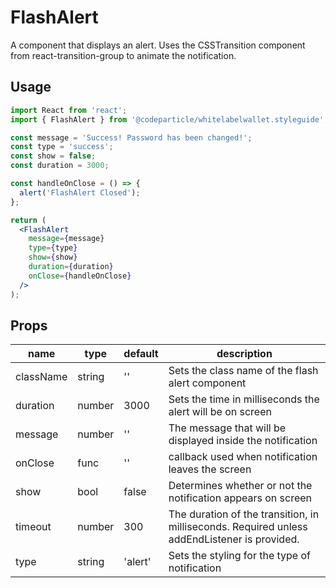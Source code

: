 # FlashAlert

A component that displays an alert. Uses the CSSTransition component from react-transition-group to animate the notification. 

## Usage

```jsx
import React from 'react';
import { FlashAlert } from '@codeparticle/whitelabelwallet.styleguide';

const message = 'Success! Password has been changed!';
const type = 'success';
const show = false;
const duration = 3000;

const handleOnClose = () => {
  alert('FlashAlert Closed');
};

return (
  <FlashAlert
    message={message}
    type={type}
    show={show}
    duration={duration}
    onClose={handleOnClose}
  />
);
```

## Props

| name | type | default | description |
| ---- | ---- | ------- | ----------- |
| className | string | '' | Sets the class name of the flash alert component |
| duration | number | 3000 | Sets the time in milliseconds the alert will be on screen |
| message | number | '' | The message that will be displayed inside the notification |
| onClose | func | '' | callback used when notification leaves the screen |
| show | bool | false | Determines whether or not the notification appears on screen  |
| timeout | number | 300 | The duration of the transition, in milliseconds. Required unless addEndListener is provided. |
| type | string | 'alert' | Sets the styling for the type of notification |
